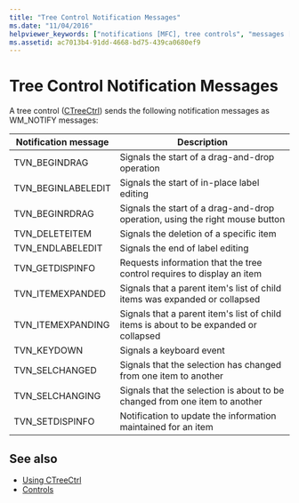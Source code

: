 ```yaml
---
title: "Tree Control Notification Messages"
ms.date: "11/04/2016"
helpviewer_keywords: ["notifications [MFC], tree controls", "messages [MFC], notification", "CTreeCtrl class [MFC], notifications", "notifications [MFC], CTreeCtrl", "tree controls [MFC], notification messages"]
ms.assetid: ac7013b4-91dd-4668-bd75-439ca0680ef9
---
```

# Tree Control Notification Messages

A tree control ([CTreeCtrl](../mfc/reference/ctreectrl-class.md)) sends the following notification messages as WM_NOTIFY messages:

|Notification message|Description|
|--------------------------|-----------------|
|TVN_BEGINDRAG|Signals the start of a drag-and-drop operation|
|TVN_BEGINLABELEDIT|Signals the start of in-place label editing|
|TVN_BEGINRDRAG|Signals the start of a drag-and-drop operation, using the right mouse button|
|TVN_DELETEITEM|Signals the deletion of a specific item|
|TVN_ENDLABELEDIT|Signals the end of label editing|
|TVN_GETDISPINFO|Requests information that the tree control requires to display an item|
|TVN_ITEMEXPANDED|Signals that a parent item's list of child items was expanded or collapsed|
|TVN_ITEMEXPANDING|Signals that a parent item's list of child items is about to be expanded or collapsed|
|TVN_KEYDOWN|Signals a keyboard event|
|TVN_SELCHANGED|Signals that the selection has changed from one item to another|
|TVN_SELCHANGING|Signals that the selection is about to be changed from one item to another|
|TVN_SETDISPINFO|Notification to update the information maintained for an item|

## See also

- [Using CTreeCtrl](../mfc/using-ctreectrl.md)
- [Controls](../mfc/controls-mfc.md)
